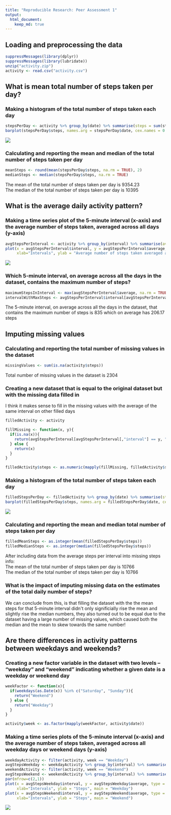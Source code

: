 ```yaml
---
title: "Reproducible Research: Peer Assessment 1"
output: 
  html_document:
    keep_md: true
---
```




## Loading and preprocessing the data

```r
suppressMessages(library(dplyr))
suppressMessages(library(lubridate))
unzip("activity.zip")
activity <- read.csv("activity.csv")
```
## What is mean total number of steps taken per day?

### Making a histogram of the total number of steps taken each day


```r
stepsPerDay <- activity %>% group_by(date) %>% summarise(steps = sum(steps, na.rm = TRUE))
barplot(stepsPerDay$steps, names.arg = stepsPerDay$date, cex.names = 0.7, las = 2)
```

![](instructions_fig/steps_histogram-1.png)<!-- -->

### Calculating and reporting the mean and median of the total number of steps taken per day


```r
meanSteps <- round(mean(stepsPerDay$steps, na.rm = TRUE), 2)
medianSteps <- median(stepsPerDay$steps, na.rm = TRUE)
```

The mean of the total number of steps taken per day is 9354.23  
The median of the total number of steps taken per day is 10395

## What is the average daily activity pattern?

### Making a time series plot of the 5-minute interval (x-axis) and the average number of steps taken, averaged across all days (y-axis)


```r
avgStepsPerInterval <- activity %>% group_by(interval) %>% summarise(average = mean(steps, na.rm = TRUE))
plot(x = avgStepsPerInterval$interval, y = avgStepsPerInterval$average, type = "l", 
     xlab="Intervals", ylab = "Average number of steps taken averaged across all days")
```

![](instructions_fig/average_activity-1.png)<!-- -->

### Which 5-minute interval, on average across all the days in the dataset, contains the maximum number of steps?


```r
maximumStepsInInterval <- max(avgStepsPerInterval$average, na.rm = TRUE)
intervalWithMaxSteps <- avgStepsPerInterval$interval[avgStepsPerInterval$average == maximumStepsInInterval]
```

The 5-minute interval, on average across all the days in the dataset,
that contains the maximum number of steps is 835
which on average has 206.17 steps

## Imputing missing values

### Calculating and reporting the total number of missing values in the dataset


```r
missingValues <- sum(is.na(activity$steps))
```

Total number of missing values in the dataset is 2304

### Creating a new dataset that is equal to the original dataset but with the missing data filled in

I think it makes sense to fill in the missing values with the average of the same interval on other filled days


```r
filledActivity <- activity

fillMissing <- function(x, y){
  if(is.na(x)){
    return(avgStepsPerInterval[avgStepsPerInterval[,"interval"] == y, "average"])
  } else {
    return(x)
  }
}

filledActivity$steps <- as.numeric(mapply(fillMissing, filledActivity$steps, filledActivity$interval))
```

### Making a histogram of the total number of steps taken each day


```r
filledStepsPerDay <- filledActivity %>% group_by(date) %>% summarise(steps = sum(steps))
barplot(filledStepsPerDay$steps, names.arg = filledStepsPerDay$date, cex.names = 0.7, las = 2)
```

![](instructions_fig/filled_steps_histogram-1.png)<!-- -->

### Calculating and reporting the mean and median total number of steps taken per day


```r
filledMeanSteps <- as.integer(mean(filledStepsPerDay$steps))
filledMedianSteps <- as.integer(median(filledStepsPerDay$steps))
```

After including data from the average steps per interval into missing steps info:  
The mean of the total number of steps taken per day is 10766  
The median of the total number of steps taken per day is 10766

### What is the impact of imputing missing data on the estimates of the total daily number of steps?

We can conclude from this, is that filling the dataset with the the mean steps
for that 5-minute interval didn't only significially rise the mean and slightly
rise the median numbers, they also turned out to be equal due to the dataset
having a large number of missing values, which caused both the median and the mean
to skew towards the same number!

## Are there differences in activity patterns between weekdays and weekends?

### Creating a new factor variable in the dataset with two levels – “weekday” and “weekend” indicating whether a given date is a weekday or weekend day


```r
weekFactor <- function(x){
  if(weekdays(as.Date(x)) %in% c("Saturday", "Sunday")){
    return("Weekend")
  } else {
    return("Weekday")
  }
}

activity$week <- as.factor(mapply(weekFactor, activity$date))
```

### Making a time series plots of the 5-minute interval (x-axis) and the average number of steps taken, averaged across all weekday days or weekend days (y-axis)


```r
weekdayActivity <- filter(activity, week == "Weekday")
avgStepsWeekday <- weekdayActivity %>% group_by(interval) %>% summarise(average = mean(steps, na.rm = TRUE))
weekendActivity <- filter(activity, week == "Weekend")
avgStepsWeekend <- weekendActivity %>% group_by(interval) %>% summarise(average = mean(steps, na.rm = TRUE))
par(mfrow=c(2,1))
plot(x = avgStepsWeekday$interval, y = avgStepsWeekday$average, type = "l",
     xlab="Intervals", ylab = "Steps", main = "Weekday")
plot(x = avgStepsWeekend$interval, y = avgStepsWeekend$average, type = "l",
     xlab="Intervals", ylab = "Steps", main = "Weekend")
```

![](instructions_fig/week_activity-1.png)<!-- -->
